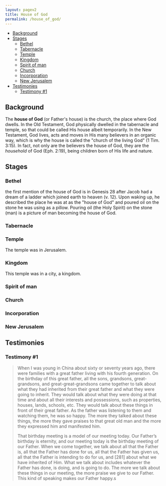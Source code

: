 ```yaml
---
layout: pagev2
title: House of God
permalink: /house_of_god/
---
```

- [Background](#background)
- [Stages](#stages)
  - [Bethel](#bethel)
  - [Tabernacle](#tabernacle)
  - [Temple](#temple)
  - [Kingdom](#kingdom)
  - [Spirit of man](#spirit-of-man)
  - [Church](#church)
  - [Incorporation](#incorporation)
  - [New Jerusalem](#new-jerusalem)
- [Testimonies](#testimonies)
  - [Testimony #1](#testimony-1)

## Background

The **house of God** (or Father's house) is the church, the place where God dwells. In the Old Testament, God physically dwelled in the tabernacle and temple, so that could be called His house albeit temporarily. In the New Testament, God lives, acts and moves in His many believers in an organic way, which is why the house is called the "church of the living God" (1 Tim. 3:15). In fact, not only are the believers the house of God, they are the *household* of God (Eph. 2:19), being children born of His life and nature.

## Stages

###  Bethel

the first mention of the house of God is in Genesis 28 after Jacob had a dream of a ladder which joined earth to heaven (v. 12). Upon waking up, he described the place he was at as the "house of God" and poured oil on the stone he was using as a pillow. Pouring oil (the Holy Spirit) on the stone (man) is a picture of man becoming the house of God. 

### Tabernacle

### Temple

The temple was in Jerusalem. 

### Kingdom

This temple was in a city, a kingdom.

### Spirit of man

### Church

### Incorporation

### New Jerusalem

## Testimonies

### Testimony #1

> When I was young in China about sixty or seventy years ago, there were families with a great father living with his fourth generation. On the birthday of this great father, all the sons, grandsons, great-grandsons, and great-great-grandsons came together to talk about what they had inherited from their great father and what they were going to inherit. They would talk about what they were doing at that time and about all their interests and possessions, such as properties, houses, lands, schools, etc. They would talk about these things in front of their great father. As the father was listening to them and watching them, he was so happy. The more they talked about these things, the more they gave praises to that great old man and the more they expressed him and manifested him.
>
>That birthday meeting is a model of our meeting today. Our Father’s birthday is eternity, and our meeting today is the birthday meeting of our Father. When we come together, we talk about all that the Father is, all that the Father has done for us, all that the Father has given us, all that the Father is intending to do for us, and [281] about what we have inherited of Him. What we talk about includes whatever the Father has done, is doing, and is going to do. The more we talk about these things in our meeting, the more praise we give to our Father. This kind of speaking makes our Father happy.s